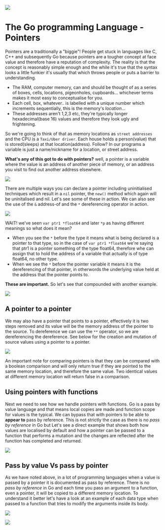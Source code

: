 ![](/assets/gologo.png)

# The Go programming Language - Pointers

Pointers are a traditionally a "biggie"! People get stuck in languages like C, C++ and subsequently Go because pointers are a tougher concept at face value and therefore have a reputation of complexity. The reality is that the concept is reasonably simple enough and the while it's true that the syntax looks a little funkier it's usually that which throws people or puts a barrier to understanding.

- The RAM, computer memory, can and should be thought of as a series of boxes, cells, locations, pigeonholes, cupboards... whichever terms makes it most easy to conceptualise for you.
- Each cell, box, whatever.. is labelled with a unique number which increments sequentially, this is the memory's _location_...
- These addresses aren't 1,2,3 etc, they're typically longer hexadecimal(base 16) values and therefore they look ugly and frightening.

So we're going to think of that as memory locations as `street addresses` and the CPU is a `Taxi/Uber driver`. Each house holds a person(value) that is stored(sleeps) at that location(address). Follow? In our programs a variable is just a name/nickname for a location, or street address.

**What's any of this got to do with pointers?** well, a pointer is a variable where the value is an address of another piece of memory, or an address you visit to find out another address elsewhere.

![](/core/src/13-pointers/assets/1301-pointers.png)

There are multiple ways you can declare a pointer including uninitialised techniques which result in a `nil` pointer, the `new()` method which again will be uninitalised and nil. Let's see some of these in action. We can also see the use of the `&` address-of and the `*` dereferencing operator in action.

![](/core/src/13-pointers/assets/1302-declare-pointers.png)

WAIT! we've seen `var ptr1 *float64` and later `*p` as having different meanings so what does it mean?

- When you see the `*` before the type it means what is being declared is a pointer to that type, so in the case of `var ptr1 *float64` we're saying that ptr1 is a pointer something of the type float64, therefore whe can assign that to hold the address of a variable that actually is of type float64, no other type.
- When we see the `*` before the pointer variable it means it is the dereferencing of that pointer, in otherwords the underlying value held at the address that the pointer points to.

**These are important.** So let's see that compounded with another example.

![](/core/src/13-pointers/assets/1303-pointers.png)

## A pointer to a pointer

We may also have a pointer that points to a pointer, effectively it is two steps removed and its value will be the memory address of the pointer to the source. To dereference we can use the `**` operator, so we are dereferencing the dereference. See below for the creation and mutation of source values using a pointer to a pointer.

![](/core/src/13-pointers/assets/1304-p2p.png)

An important note for comparing pointers is that they can be compared with a boolean comparison and will only return true if they are pointed to the same memory location, and therefore the same value. Two identical values at different memory location will return false in a comparison.

## Using pointers with functions

Next we need to see how we handle pointers with functions. Go is a pass by value language and that means local copies are made and function scope for values is the typical. We can bypass that with pointers to be able to **appear to** pass by reference. This is not strictly the case as there is no _pass by reference_ in Go but Let's see a direct example that shows both how values are localised by default and how a pointer can be passed to a function that performs a mutation and the changes are reflected after the function has completed and returned.

![](/core/src/13-pointers/assets/1305-pointer-funcs.png)

## Pass by value Vs pass by pointer

As we have noted above, in a lot of programming languages when a value is passed by a pointer it is documented as pass by reference. There is no _pass by reference_ in Go and each time you pass an argument to a function, even a pointer, it will be copied to a different memory location. To understand it better let's have a look at an example of each data type when passed to a function that tries to modify the arguments inside its body.

![](/core/src/13-pointers/assets/1306-pointer-vs-values.png)

![](/core/src/13-pointers/assets/1307-pointers-vs-values-struct.png)
